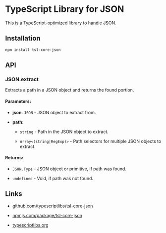 TypeScript Library for JSON
===========================

This is a TypeScript-optimized library to handle JSON.



Installation
------------

```sh
npm install tsl-core-json
```



API
---

### JSON.extract

Extracts a path in a JSON object and returns the found portion.

#### Parameters:

- **json**: `JSON` - JSON object to extract from.

- **path**:

  - `string` - Path in the JSON object to extract.

  - `Array<(string|RegExp)>` - Path selectors for multiple JSON objects to
    extract.

#### Returns:

- `JSON.Type` - JSON object or primitive, if path was found.

- `undefined` - Void, if path was not found.



Links
-----

* [github.com/typescriptlibs/tsl-core-json](https://github.com/typescriptlibs/tsl-core-json/releases)

* [npmjs.com/package/tsl-core-json](https://www.npmjs.com/package/tsl-core-json)

* [typescriptlibs.org](https://typescriptlibs.org/)
